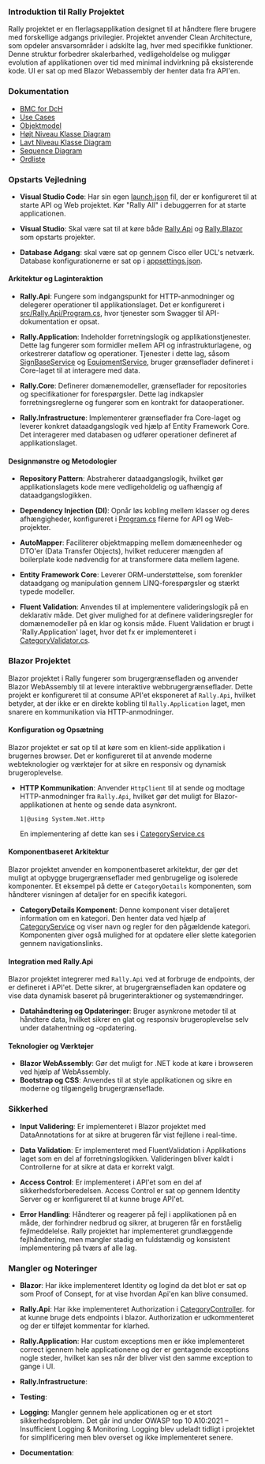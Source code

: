 ### Introduktion til Rally Projektet

Rally projektet er en flerlagsapplikation designet til at håndtere flere brugere med forskellige adgangs privilegier. Projektet anvender Clean Architecture, som opdeler ansvarsområder i adskilte lag, hver med specifikke funktioner. Denne struktur forbedrer skalerbarhed, vedligeholdelse og muliggør evolution af applikationen over tid med minimal indvirkning på eksisterende kode. UI er sat op med Blazor Webassembly der henter data fra API'en.

### Dokumentation

- [BMC for DcH](/Dodumentation/HighLevel/BMC_DCH.png)
- [Use Cases](/Dodumentation/HighLevel/UseCases.md)
- [Objektmodel](/Dodumentation/HighLevel/OM_Models.png)
- [Højt Niveau Klasse Diagram](/Dodumentation/HighLevel/CD_Models.png)
- [Lavt Niveau Klasse Diagram](/Dodumentation/LowLevel/DCD_Models.png)
- [Sequence Diagram](/Dodumentation/LowLevel/SD_GetCategories.png)
- [Ordliste](/Dodumentation/HighLevel/Ordliste_Glossary.md)

### Opstarts Vejledning

- **Visual Studio Code**: Har sin egen [launch.json](/.vscode/launch.json) fil, der er konfigureret til at starte API og Web projektet. Kør "Rally All" i debuggerren for at starte applicationen.

- **Visual Studio**: Skal være sat til at køre både [Rally.Api](src/Rally.Api/Rally.Api.csproj) og [Rally.Blazor](src/Rally.Blazor/Rally.Blazor.csproj) som opstarts projekter. 

- **Database Adgang**: skal være sat op gennem Cisco eller UCL's netværk. Database konfigurationerne er sat op i [appsettings.json](/src/Rally.Api/appsettings.json).

#### Arkitektur og Laginteraktion

- **Rally.Api**: Fungere som indgangspunkt for HTTP-anmodninger og delegerer operationer til applikationslaget. Det er konfigureret i [src/Rally.Api/Program.cs](/src/Rally.Api/Program.cs#1%2C1-1%2C1), hvor tjenester som Swagger til API-dokumentation er opsat.

- **Rally.Application**: Indeholder forretningslogik og applikationstjenester. Dette lag fungerer som formidler mellem API og infrastrukturlagene, og orkestrerer dataflow og operationer. Tjenester i dette lag, såsom [SignBaseService](../../README.md#15%2C196-15%2C196) og [EquipmentService](/README.md#15%2C309-15%2C309), bruger grænseflader defineret i Core-laget til at interagere med data.

- **Rally.Core**: Definerer domænemodeller, grænseflader for repositories og specifikationer for forespørgsler. Dette lag indkapsler forretningsreglerne og fungerer som en kontrakt for dataoperationer.

- **Rally.Infrastructure**: Implementerer grænseflader fra Core-laget og leverer konkret dataadgangslogik ved hjælp af Entity Framework Core. Det interagerer med databasen og udfører operationer defineret af applikationslaget.

#### Designmønstre og Metodologier

- **Repository Pattern**: Abstraherer dataadgangslogik, hvilket gør applikationslagets kode mere vedligeholdelig og uafhængig af dataadgangslogikken.

- **Dependency Injection (DI)**: Opnår løs kobling mellem klasser og deres afhængigheder, konfigureret i [Program.cs](/src/Rally.Api/Program.cs#1%2C1-1%2C1) filerne for API og Web-projekter.

- **AutoMapper**: Faciliterer objektmapping mellem domæneenheder og DTO'er (Data Transfer Objects), hvilket reducerer mængden af boilerplate kode nødvendig for at transformere data mellem lagene.

- **Entity Framework Core**: Leverer ORM-understøttelse, som forenkler dataadgang og manipulation gennem LINQ-forespørgsler og stærkt typede modeller.

- **Fluent Validation**: Anvendes til at implementere valideringslogik på en deklarativ måde. Det giver mulighed for at definere valideringsregler for domænemodeller på en klar og konsis måde. Fluent Validation er brugt i 'Rally.Application' laget, hvor det fx er implementeret i [CategoryValidator.cs](/src/Rally.Application/Validators/CategoryValidator.cs#1%2C1-1%2C1).


### Blazor Projektet

Blazor projektet i Rally fungerer som brugergrænsefladen og anvender Blazor WebAssembly til at levere interaktive webbrugergrænseflader. Dette projekt er konfigureret til at consume API'et eksponeret af `Rally.Api`, hvilket betyder, at der ikke er en direkte kobling til `Rally.Application` laget, men snarere en kommunikation via HTTP-anmodninger.

#### Konfiguration og Opsætning

Blazor projektet er sat op til at køre som en klient-side applikation i brugernes browser. Det er konfigureret til at anvende moderne webteknologier og værktøjer for at sikre en responsiv og dynamisk brugeroplevelse.


- **HTTP Kommunikation**: Anvender `HttpClient` til at sende og modtage HTTP-anmodninger fra `Rally.Api`, hvilket gør det muligt for Blazor-applikationen at hente og sende data asynkront.

  ```razor:src/Rally.Blazor/_Imports.razor
  1|@using System.Net.Http
  ```
  En implementering af dette kan ses i [CategoryService.cs](/src/Rally.Blazor/Services/CategoryService.cs#1%2C1-1%2C1)

#### Komponentbaseret Arkitektur

Blazor projektet anvender en komponentbaseret arkitektur, der gør det muligt at opbygge brugergrænseflader med genbrugelige og isolerede komponenter. Et eksempel på dette er `CategoryDetails` komponenten, som håndterer visningen af detaljer for en specifik kategori.

- **CategoryDetails Komponent**: Denne komponent viser detaljeret information om en kategori. Den henter data ved hjælp af [CategoryService](/src/Rally.Blazor/Pages/CategoryPage/CategoryDetailsBase.cs#10%2C30-10%2C30) og viser navn og regler for den pågældende kategori. Komponenten giver også mulighed for at opdatere eller slette kategorien gennem navigationslinks.

#### Integration med Rally.Api

Blazor projektet integrerer med `Rally.Api` ved at forbruge de endpoints, der er defineret i API'et. Dette sikrer, at brugergrænsefladen kan opdatere og vise data dynamisk baseret på brugerinteraktioner og systemændringer.

- **Datahåndtering og Opdateringer**: Bruger asynkrone metoder til at håndtere data, hvilket sikrer en glat og responsiv brugeroplevelse selv under datahentning og -opdatering.

#### Teknologier og Værktøjer

- **Blazor WebAssembly**: Gør det muligt for .NET kode at køre i browseren ved hjælp af WebAssembly.
- **Bootstrap og CSS**: Anvendes til at style applikationen og sikre en moderne og tilgængelig brugergrænseflade.

### Sikkerhed

- **Input Validering**: Er implementeret i Blazor projektet med DataAnnotations for at sikre at brugeren får vist fejllene i real-time.

- **Data Validation**: Er implementeret med FluentValidation i Applikations laget som en del af forretningslogikken. Valideringen bliver kaldt i Controllerne for at sikre at data er korrekt valgt.

- **Access Control**: Er implementeret i API'et som en del af sikkerhedsforberedelsen. Access Control er sat op gennem Identity Server og er konfigureret til at kunne bruge API'et.

- **Error Handling**: Håndterer og reagerer på fejl i applikationen på en måde, der forhindrer nedbrud og sikrer, at brugeren får en forståelig fejlmeddelelse. Rally projektet har implementeret grundlæggende fejlhåndtering, men mangler stadig en fuldstændig og konsistent implementering på tværs af alle lag.

### Mangler og Noteringer

- **Blazor**: Har ikke implementeret Identity og logind da det blot er sat op som Proof of Consept, for at vise hvordan Api'en kan blive consumed.

- **Rally.Api**: Har ikke implementeret Authorization i [CategoryController](/src/Rally.Api/Controllers/CategoryController.cs#1%2C1-1%2C1). for at kunne bruge dets endpoints i blazor. 
Authorization er udkommenteret og der er tilføjet kommentar for klarhed.

- **Rally.Application**: Har custom exceptions men er ikke implementeret correct igennem hele applicationene og der er gentagende exceptions nogle steder, hvilket kan ses når der bliver vist den samme exception to gange i UI.

- **Rally.Infrastructure**: 

- **Testing**: 

- **Logging**: Mangler gennem hele applicationen og er et stort sikkerhedsproblem. Det går ind under OWASP top 10 A10:2021 – Insufficient Logging & Monitoring. Logging blev udeladt tidligt i projektet for simplificering men blev overset og ikke implementeret senere.

- **Documentation**: 




